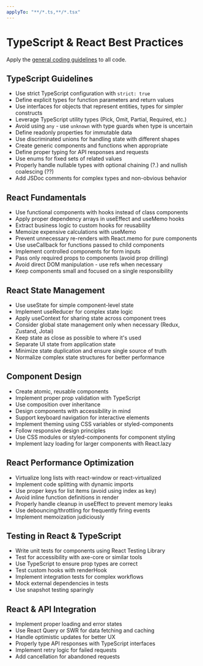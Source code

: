 ```yaml
---
applyTo: "**/*.ts,**/*.tsx"
---
```

# TypeScript & React Best Practices

Apply the [general coding guidelines](./general-coding.instructions.md) to all code.

## TypeScript Guidelines
- Use strict TypeScript configuration with `strict: true`
- Define explicit types for function parameters and return values
- Use interfaces for objects that represent entities, types for simpler constructs
- Leverage TypeScript utility types (Pick, Omit, Partial, Required, etc.)
- Avoid using `any` - use `unknown` with type guards when type is uncertain
- Define readonly properties for immutable data
- Use discriminated unions for handling state with different shapes
- Create generic components and functions when appropriate
- Define proper typing for API responses and requests
- Use enums for fixed sets of related values
- Properly handle nullable types with optional chaining (?.) and nullish coalescing (??)
- Add JSDoc comments for complex types and non-obvious behavior

## React Fundamentals
- Use functional components with hooks instead of class components
- Apply proper dependency arrays in useEffect and useMemo hooks
- Extract business logic to custom hooks for reusability
- Memoize expensive calculations with useMemo
- Prevent unnecessary re-renders with React.memo for pure components
- Use useCallback for functions passed to child components
- Implement controlled components for form inputs
- Pass only required props to components (avoid prop drilling)
- Avoid direct DOM manipulation - use refs when necessary
- Keep components small and focused on a single responsibility

## React State Management
- Use useState for simple component-level state
- Implement useReducer for complex state logic
- Apply useContext for sharing state across component trees
- Consider global state management only when necessary (Redux, Zustand, Jotai)
- Keep state as close as possible to where it's used
- Separate UI state from application state
- Minimize state duplication and ensure single source of truth
- Normalize complex state structures for better performance

## Component Design
- Create atomic, reusable components
- Implement proper prop validation with TypeScript
- Use composition over inheritance
- Design components with accessibility in mind
- Support keyboard navigation for interactive elements
- Implement theming using CSS variables or styled-components
- Follow responsive design principles
- Use CSS modules or styled-components for component styling
- Implement lazy loading for larger components with React.lazy

## React Performance Optimization
- Virtualize long lists with react-window or react-virtualized
- Implement code splitting with dynamic imports
- Use proper keys for list items (avoid using index as key)
- Avoid inline function definitions in render
- Properly handle cleanup in useEffect to prevent memory leaks
- Use debouncing/throttling for frequently firing events
- Implement memoization judiciously

## Testing in React & TypeScript
- Write unit tests for components using React Testing Library
- Test for accessibility with axe-core or similar tools
- Use TypeScript to ensure prop types are correct
- Test custom hooks with renderHook
- Implement integration tests for complex workflows
- Mock external dependencies in tests
- Use snapshot testing sparingly

## React & API Integration
- Implement proper loading and error states
- Use React Query or SWR for data fetching and caching
- Handle optimistic updates for better UX
- Properly type API responses with TypeScript interfaces
- Implement retry logic for failed requests
- Add cancellation for abandoned requests
